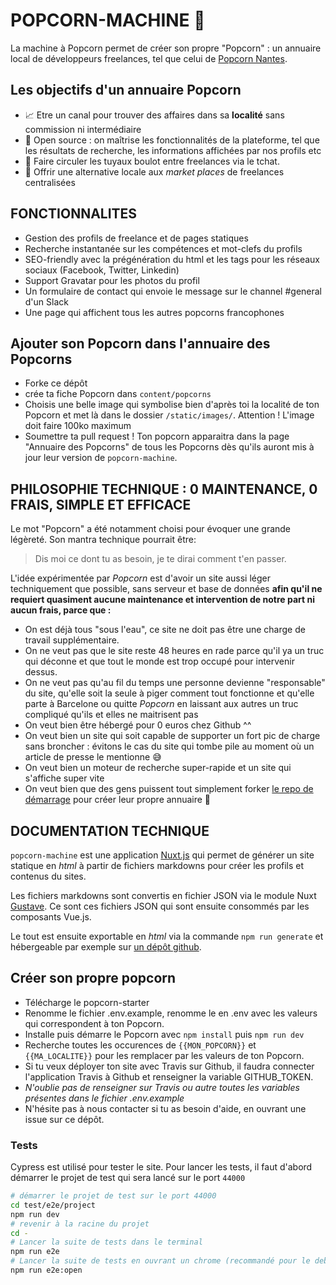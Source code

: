 # POPCORN-MACHINE 🍿

La machine à Popcorn permet de créer son propre "Popcorn" : un annuaire local de développeurs freelances, tel que celui de [Popcorn Nantes](https://popcorn-nantes.github.io/).

## Les objectifs d'un annuaire Popcorn

- 📈 Etre un canal pour trouver des affaires dans sa **localité** sans commission ni intermédiaire
- 📗 Open source : on maîtrise les fonctionnalités de la plateforme, tel que les résultats de recherche, les informations affichées par nos profils etc
- 💬 Faire circuler les tuyaux boulot entre freelances via le tchat.
- 💪 Offrir une alternative locale aux _market places_ de freelances centralisées

## FONCTIONNALITES

- Gestion des profils de freelance et de pages statiques
- Recherche instantanée sur les compétences et mot-clefs du profils
- SEO-friendly avec la prégénération du html et les tags pour les réseaux sociaux (Facebook, Twitter, Linkedin)
- Support Gravatar pour les photos du profil
- Un formulaire de contact qui envoie le message sur le channel #general d'un Slack
- Une page qui affichent tous les autres popcorns francophones

## Ajouter son Popcorn dans l'annuaire des Popcorns

- Forke ce dépôt
- crée ta fiche Popcorn dans `content/popcorns`
- Choisis une belle image qui symbolise bien d'après toi la localité de ton Popcorn et met là dans le dossier `/static/images/`. Attention ! L'image doit faire 100ko maximum
- Soumettre ta pull request ! Ton popcorn apparaitra dans la page "Annuaire des Popcorns" de tous les Popcorns dès qu'ils auront mis à jour leur version de `popcorn-machine`.

## PHILOSOPHIE TECHNIQUE : 0 MAINTENANCE, 0 FRAIS, SIMPLE ET EFFICACE

Le mot "Popcorn" a été notamment choisi pour évoquer une grande légèreté. Son mantra technique pourrait être:

> Dis moi ce dont tu as besoin, je te dirai comment t'en passer.

L'idée expérimentée par _Popcorn_ est d'avoir un site aussi léger techniquement que possible, sans serveur et base de données **afin qu'il ne requiert quasiment aucune maintenance et intervention de notre part ni aucun frais, parce que :**

- On est déjà tous "sous l'eau", ce site ne doit pas être une charge de travail supplémentaire.
- On ne veut pas que le site reste 48 heures en rade parce qu'il ya un truc qui déconne et que tout le monde est trop occupé pour intervenir dessus.
- On ne veut pas qu'au fil du temps une personne devienne "responsable" du site, qu'elle soit la seule à piger comment tout fonctionne et qu'elle parte à Barcelone ou quitte _Popcorn_ en laissant aux autres un truc compliqué qu'ils et elles ne maitrisent pas
- On veut bien être hébergé pour 0 euros chez Github ^^
- On veut bien un site qui soit capable de supporter un fort pic de charge sans broncher : évitons le cas du site qui tombe pile au moment où un article de presse le mentionne 😅
- On veut bien un moteur de recherche super-rapide et un site qui s'affiche super vite
- On veut bien que des gens puissent tout simplement forker [le repo de démarrage](https://github.com/popcorn-nantes/popcorn-starter) pour créer leur propre annuaire 💚

## DOCUMENTATION TECHNIQUE

`popcorn-machine` est une application [Nuxt.js](https://github.com/nuxt/nuxt.js) qui permet de générer un site statique en _html_ à partir de fichiers markdowns pour créer les profils et contenus du sites.

Les fichiers markdowns sont convertis en fichier JSON via le module Nuxt [Gustave](https://github.com/yann-yinn/nuxt-gustave). Ce sont ces fichiers JSON qui sont ensuite consommés par les composants Vue.js.

Le tout est ensuite exportable en _html_ via la commande `npm run generate` et hébergeable par exemple sur [un dépôt github](https://github.com/popcorn-nantes/popcorn-nantes.github.io).

## Créer son propre popcorn

- Télécharge le popcorn-starter
- Renomme le fichier .env.example, renomme le en .env avec les valeurs qui correspondent à ton Popcorn.
- Installe puis démarre le Popcorn avec `npm install` puis `npm run dev`
- Recherche toutes les occurences de `{{MON_POPCORN}}` et `{{MA_LOCALITE}}` pour les remplacer par les valeurs de ton Popcorn.
- Si tu veux déployer ton site avec Travis sur Github, il faudra connecter l'application Travis à Github et renseigner la variable GITHUB_TOKEN.
- _N'oublie pas de renseigner sur Travis ou autre toutes les variables présentes dans le fichier .env.example_
- N'hésite pas à nous contacter si tu as besoin d'aide, en ouvrant une issue sur ce dépôt.

### Tests

Cypress est utilisé pour tester le site. Pour lancer les tests, il faut d'abord démarrer le projet de test qui sera lancé sur le port `44000`

```sh
# démarrer le projet de test sur le port 44000
cd test/e2e/project
npm run dev
# revenir à la racine du projet
cd -
# Lancer la suite de tests dans le terminal
npm run e2e
# Lancer la suite de tests en ouvrant un chrome (recommandé pour le debug)
npm run e2e:open
```
